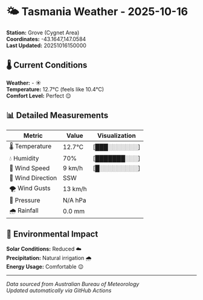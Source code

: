 # 🌤️ Tasmania Weather - 2025-10-16

**Station:** Grove (Cygnet Area)  
**Coordinates:** -43.1647,147.0584  
**Last Updated:** 20251016150000

## 🌡️ Current Conditions

**Weather:** - ☀️  
**Temperature:** 12.7°C (feels like 10.4°C)  
**Comfort Level:** Perfect 😌

## 📊 Detailed Measurements

| Metric | Value | Visualization |
|--------|-------|---------------|
| 🌡️ Temperature | 12.7°C | [███░░░░░░░] |
| 💧 Humidity | 70% | [███████░░░] |
| 💨 Wind Speed | 9 km/h | [█░░░░░░░░░] |
| 🧭 Wind Direction | SSW | |
| 🌪️ Wind Gusts | 13 km/h | |
| 🔽 Pressure | N/A hPa | |
| 🌧️ Rainfall | 0.0 mm | |

## 🌱 Environmental Impact

**Solar Conditions:** Reduced ☁️  
**Precipitation:** Natural irrigation 🌧️  
**Energy Usage:** Comfortable 😌

---
*Data sourced from Australian Bureau of Meteorology*  
*Updated automatically via GitHub Actions*

